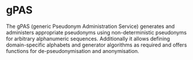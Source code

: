 # gPAS #
The gPAS (generic Pseudonym Administration Service) generates and administers appropriate pseudonyms using non-deterministic pseudonyms for arbitrary alphanumeric sequences. Additionally it allows defining domain-specific alphabets and generator algorithms as required and offers functions for de-pseudonymisation and anonymisation.
